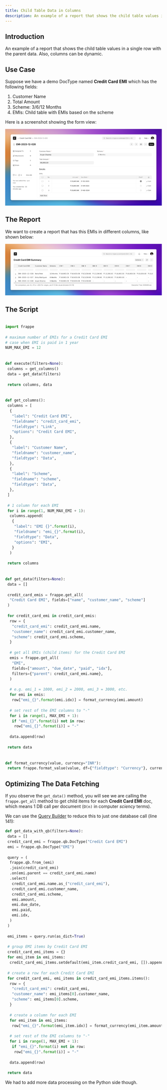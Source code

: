 ```yaml
---
title: Child Table Data in Columns
description: An example of a report that shows the child table values in a single row with the parent data. Also, columns can be dynamic.
---
```


## Introduction

An example of a report that shows the child table values in a single row with the parent data. Also, columns can be dynamic.

## Use Case

Suppose we have a demo DocType named **Credit Card EMI** which has the following fields:

1. Customer Name
1. Total Amount
1. Scheme: 3/6/12 Months
1. EMIs: Child table with EMIs based on the scheme

Here is a screenshot showing the form view:

![Screenshot of Credit Card EMI Doctype form view](../../../../../assets/images/cookbook/reports/credit_card_emi_form_view.png)

## The Report

We want to create a report that has this EMIs in different columns, like shown below:

![Credit Card EMI Summary Report](../../../../../assets/images/cookbook/reports/cc_report.png)

## The Script

```py

import frappe

# maximum number of EMIs for a Credit Card EMI
# case when EMI is paid in 1 year
NUM_MAX_EMI = 12


def execute(filters=None):
 columns = get_columns()
 data = get_data(filters)

 return columns, data


def get_columns():
 columns = [
  {
   "label": "Credit Card EMI",
   "fieldname": "credit_card_emi",
   "fieldtype": "Link",
   "options": "Credit Card EMI",
  },
  {
   "label": "Customer Name",
   "fieldname": "customer_name",
   "fieldtype": "Data",
  },
  {
   "label": "Scheme",
   "fieldname": "scheme",
   "fieldtype": "Data",
  },
 ]

 # 1 column for each EMI
 for i in range(1, NUM_MAX_EMI + 1):
  columns.append(
   {
    "label": "EMI {}".format(i),
    "fieldname": "emi_{}".format(i),
    "fieldtype": "Data",
    "options": "EMI",
   }
  )

 return columns


def get_data(filters=None):
 data = []

 credit_card_emis = frappe.get_all(
  "Credit Card EMI", fields=["name", "customer_name", "scheme"]
 )

 for credit_card_emi in credit_card_emis:
  row = {
   "credit_card_emi": credit_card_emi.name,
   "customer_name": credit_card_emi.customer_name,
   "scheme": credit_card_emi.scheme,
  }

  # get all EMIs (child items) for the Credit Card EMI
  emis = frappe.get_all(
   "EMI",
   fields=["amount", "due_date", "paid", "idx"],
   filters={"parent": credit_card_emi.name},
  )

  # e.g. emi_1 = 1000, emi_2 = 2000, emi_3 = 3000, etc.
  for emi in emis:
   row["emi_{}".format(emi.idx)] = format_currency(emi.amount)

  # set rest of the EMI columns to "-"
  for i in range(1, MAX_EMI + 1):
   if "emi_{}".format(i) not in row:
    row["emi_{}".format(i)] = "-"

  data.append(row)

 return data


def format_currency(value, currency="INR"):
 return frappe.format_value(value, df={"fieldtype": "Currency"}, currency=currency)
```

## Optimizing The Data Fetching

If you observe the `get_data()` method, you will see we are calling the `frappe.get_all` method to get child items for each **Credit Card EMI** doc, which means 1 DB call per document (`O(n)` in computer *sciency* terms).

We can use the [Query Builder](https://frappeframework.com/docs/user/en/api/query-builder) to reduce this to just one database call (line 141):

```py {6-19}
def get_data_with_qb(filters=None):
 data = []
 credit_card_emi = frappe.qb.DocType("Credit Card EMI")
 emi = frappe.qb.DocType("EMI")

 query = (
  frappe.qb.from_(emi)
  .join(credit_card_emi)
  .on(emi.parent == credit_card_emi.name)
  .select(
   credit_card_emi.name.as_("credit_card_emi"),
   credit_card_emi.customer_name,
   credit_card_emi.scheme,
   emi.amount,
   emi.due_date,
   emi.paid,
   emi.idx,
  )
 )

 emi_items = query.run(as_dict=True)

 # group EMI items by Credit Card EMI
 credit_card_emi_items = {}
 for emi_item in emi_items:
  credit_card_emi_items.setdefault(emi_item.credit_card_emi, []).append(emi_item)

 # create a row for each Credit Card EMI
 for credit_card_emi, emi_items in credit_card_emi_items.items():
  row = {
   "credit_card_emi": credit_card_emi,
   "customer_name": emi_items[0].customer_name,
   "scheme": emi_items[0].scheme,
  }

  # create a column for each EMI
  for emi_item in emi_items:
   row["emi_{}".format(emi_item.idx)] = format_currency(emi_item.amount)

  # set rest of the EMI columns to "-"
  for i in range(1, MAX_EMI + 1):
   if "emi_{}".format(i) not in row:
    row["emi_{}".format(i)] = "-"

  data.append(row)

 return data
```

We had to add more data processing on the Python side though.
